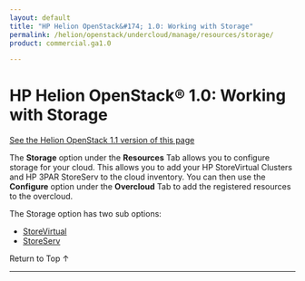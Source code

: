 ```yaml
---
layout: default
title: "HP Helion OpenStack&#174; 1.0: Working with Storage"
permalink: /helion/openstack/undercloud/manage/resources/storage/
product: commercial.ga1.0

---
```

<!--PUBLISHED-->


<script>

function PageRefresh {
onLoad="window.refresh"
}

PageRefresh();

</script>

<!---
<p style="font-size: small;"> <a href="/helion/openstack/install-beta/kvm/">&#9664; PREV</a> | <a href="/helion/openstack/install-beta-overview/">&#9650; UP</a> | <a href="/helion/openstack/install-beta/esx/">NEXT &#9654;</a> </p>--> 


# HP Helion OpenStack&#174; 1.0: Working with Storage
[See the Helion OpenStack 1.1 version of this page](/helion/openstack/1.1/undercloud/manage/resources/storage/)

The **Storage** option under the **Resources** Tab allows you to configure storage for your cloud. This allows you to add your HP StoreVirtual Clusters and HP 3PAR StoreServ to the cloud inventory. You can then use the **Configure** option under the **Overcloud** Tab to add the registered resources to the overcloud.  

The Storage option has two sub options:

* [StoreVirtual](/helion/openstack/undercloud/storage/storevirtual/)
* [StoreServ](/helion/openstack/undercloud/storage/storeserv/)

<a href="#top" style="padding:14px 0px 14px 0px; text-decoration: none;"> Return to Top &#8593; </a>

----
